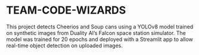 # TEAM-CODE-WIZARDS
This project detects Cheerios and Soup cans using a YOLOv8 model trained on synthetic images from Duality AI’s Falcon space station simulator. The model was trained for 20 epochs and deployed with a Streamlit app to allow real-time object detection on uploaded images.
